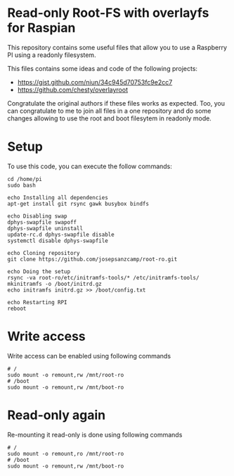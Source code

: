 Read-only Root-FS with overlayfs for Raspian
============================================
This repository contains some useful files that allow you to use a Raspberry PI using a readonly filesystem.

This files contains some ideas and code of the following projects:
- https://gist.github.com/niun/34c945d70753fc9e2cc7
- https://github.com/chesty/overlayroot

Congratulate the original authors if these files works as expected. Too, you can congratulate to me to join all files in a one repository and do some changes allowing to use the root and boot filesytem in readonly mode.

Setup
=====
To use this code, you can execute the follow commands:

```
cd /home/pi
sudo bash

echo Installing all dependencies
apt-get install git rsync gawk busybox bindfs

echo Disabling swap
dphys-swapfile swapoff
dphys-swapfile uninstall
update-rc.d dphys-swapfile disable
systemctl disable dphys-swapfile

echo Cloning repository
git clone https://github.com/josepsanzcamp/root-ro.git

echo Doing the setup
rsync -va root-ro/etc/initramfs-tools/* /etc/initramfs-tools/
mkinitramfs -o /boot/initrd.gz
echo initramfs initrd.gz >> /boot/config.txt

echo Restarting RPI
reboot
```

Write access
============
Write access can be enabled using following commands
```
# /
sudo mount -o remount,rw /mnt/root-ro
# /boot
sudo mount -o remount,rw /mnt/boot-ro
```

Read-only again
===============
Re-mounting it read-only is done using following commands
```
# /
sudo mount -o remount,ro /mnt/root-ro
# /boot
sudo mount -o remount,rw /mnt/boot-ro
```
